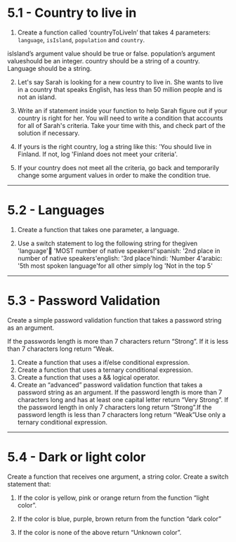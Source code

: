 # 5.1 - Country to live in

1. Create a function called ‘countryToLiveIn’ that takes 4 parameters:
   `language`, `isIsland`, `population` and `country`.

isIsland’s argument value should be true or false. population’s argument
valueshould be an integer. country should be a string of a country. Language
should be a string.

2. Let's say Sarah is looking for a new country to live in. She wants to live in
   a country that speaks English, has less than 50 million people and is not an
   island.

3. Write an if statement inside your function to help Sarah figure out if your
   country is right for her. You will need to write a condition that accounts
   for all of Sarah's criteria. Take your time with this, and check part of the
   solution if necessary.

4. If yours is the right country, log a string like this: 'You should live in
   Finland. If not, log 'Finland does not meet your criteria'.

5. If your country does not meet all the criteria, go back and temporarily
   change some argument values in order to make the condition true.

---

# 5.2 - Languages

1. Create a function that takes one parameter, a language.

2. Use a switch statement to log the following string for thegiven
   'language':mandarin: 'MOST number of native speakers!'spanish: '2nd place in
   number of native speakers'english: '3rd place'hindi: 'Number 4'arabic: '5th
   most spoken language'for all other simply log 'Not in the top 5'

---

# 5.3 - Password Validation

Create a simple password validation function that takes a password string as an
argument.

If the passwords length is more than 7 characters return “Strong”. If it is less
than 7 characters long return “Weak.

1. Create a function that uses a if/else conditional expression.
2. Create a function that uses a ternary conditional expression.
3. Create a function that uses a && logical operator.
4. Create an “advanced” password validation function that takes a password
   string as an argument. If the password length is more than 7 characters long
   and has at least one capital letter return “Very Strong”. If the password
   length in only 7 characters long return “Strong”.If the password length is
   less than 7 characters long return “Weak”Use only a ternary conditional
   expression.

---

# 5.4 - Dark or light color

Create a function that receives one argument, a string color. Create a switch
statement that:

1. If the color is yellow, pink or orange return from the function “light
   color”.

2. If the color is blue, purple, brown return from the function “dark color”

3. If the color is none of the above return “Unknown color”.
